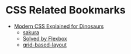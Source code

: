 # CSS Related Bookmarks

- [Modern CSS Explained for Dinosaurs](https://peterxjang.com/blog/modern-css-explained-for-dinosaurs.html)
  - [sakura](https://github.com/oxalorg/sakura)
  - [Solved by Flexbox](https://philipwalton.github.io/solved-by-flexbox/demos/holy-grail/)
  - [grid-based-layout](https://peterxjang.com/blog/modern-css-explained-for-dinosaurs.html#grid-based-layout)
